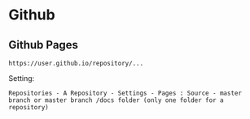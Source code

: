 # Github

## Github Pages

```
https://user.github.io/repository/...
```

Setting:

```
Repositories - A Repository - Settings - Pages : Source - master branch or master branch /docs folder (only one folder for a repository)
```
